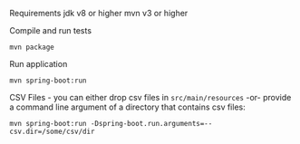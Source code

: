 Requirements
    jdk v8 or higher
    mvn v3 or higher

Compile and run tests

    mvn package

Run application

    mvn spring-boot:run

CSV Files - you can either drop csv files in `src/main/resources` -or- provide a command line argument of a directory that contains csv files:

    mvn spring-boot:run -Dspring-boot.run.arguments=--csv.dir=/some/csv/dir

